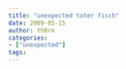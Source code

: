 ```yaml
---
title: "unexpected toter fisch"
date: 2009-05-15
author: th0rn
categories:
- ["unexpected"]
tags:
---
```

<object width="425" height="344"><param name="movie" value="http://www.youtube.com/v/_i1HTeVUqPg&hl=de&fs=1"></param><param name="allowFullScreen" value="true"></param><param name="allowscriptaccess" value="always"></param><embed src="http://www.youtube.com/v/_i1HTeVUqPg&hl=de&fs=1" type="application/x-shockwave-flash" allowscriptaccess="always" allowfullscreen="true" width="425" height="344"></embed></object>